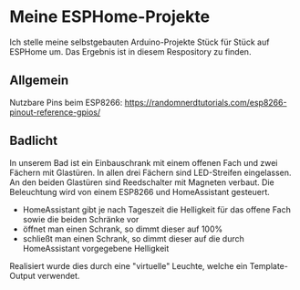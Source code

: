 # Meine ESPHome-Projekte

Ich stelle meine selbstgebauten Arduino-Projekte Stück für Stück auf ESPHome um. Das Ergebnis ist in diesem Respository zu finden.

## Allgemein

Nutzbare Pins beim ESP8266: https://randomnerdtutorials.com/esp8266-pinout-reference-gpios/

## Badlicht

In unserem Bad ist ein Einbauschrank mit einem offenen Fach und zwei Fächern mit Glastüren. In allen drei Fächern sind LED-Streifen eingelassen. An den beiden Glastüren sind Reedschalter mit Magneten verbaut. Die Beleuchtung wird von einem ESP8266 und HomeAssistant gesteuert.

- HomeAssistant gibt je nach Tageszeit die Helligkeit für das offene Fach sowie die beiden Schränke vor
- öffnet man einen Schrank, so dimmt dieser auf 100%
- schließt man einen Schrank, so dimmt dieser auf die durch HomeAssistant vorgegebene Helligkeit

Realisiert wurde dies durch eine "virtuelle" Leuchte, welche ein Template-Output verwendet.
